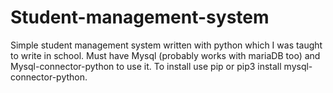 # Student-management-system
Simple student management system written with python which I was taught to write in school.
Must have Mysql (probably works with mariaDB too) and Mysql-connector-python to use it.
To install use pip or pip3 install mysql-connector-python.
